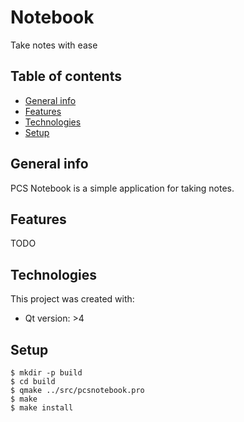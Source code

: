 # Notebook

Take notes with ease

## Table of contents

* [General info](#general-info)
* [Features](#features)
* [Technologies](#technologies)
* [Setup](#setup)

## General info

PCS Notebook is a simple application for taking notes.

## Features

TODO

## Technologies

This project was created with:

* Qt version: >4

## Setup

```
$ mkdir -p build
$ cd build
$ qmake ../src/pcsnotebook.pro
$ make
$ make install
```
